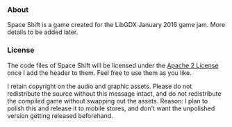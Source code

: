 ### About
Space Shift is a game created for the LibGDX January 2016 game jam. More details to be added later.

### License
The code files of Space Shift will be licensed under the [Apache 2 License](http://www.apache.org/licenses/LICENSE-2.0.html) once I add the header to them. Feel free to use them as you like.

I retain copyright on the audio and graphic assets. Please do not redistribute the source without this message intact, and do not redistribute the compiled game without swapping out the assets. Reason: I plan to polish this and release it to mobile stores, and don't want the unpolished version getting released beforehand.